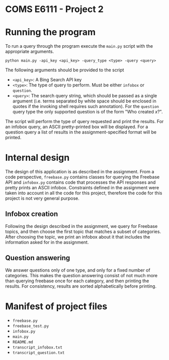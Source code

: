 COMS E6111 - Project 2
======================

# Running the program

To run a query through the program execute the `main.py` script with the
appropriate arguments.

```
python main.py -api_key <api_key> -query_type <type> -query <query>
```

The following arguments should be provided to the script
* `<api_key>`: A Bing Search API key
* `<type>`: The type of query to perform.  Must be either `infobox` or
`question`.
* `<query>`: The search query string, which should be passed as a single
argument (i.e. terms separated by white space should be enclosed in quotes if
the invoking shell requires such annotation).  For the `question` query type
the only supported question is of the form "Who created _x_?".

The script will perform the type of query requested and print the results.
For an infobox query, an ASCII pretty-printed box will be displayed.  For a
question query a list of results in the assignment-specified format will
be printed.

# Internal design
The design of this application is as described in the assignment.  From a code
perspective, `freebase.py` contains classes for querying the Freebase API and
`infobox.py` contains code that processes the API responses and pretty prints
an ASCII infobox.  Constraints defined in the assignment were taken into
account in all the code for this project, therefore the code for this project
is not very general purpose.

## Infobox creation
Following the design described in the assignment, we query for Freebase topics,
and then choose the first topic that matches a subset of categories.  After
choosing the topic, we print an infobox about it that includes the information
asked for in the assignment.

## Question answering
We answer questions only of one type, and only for a fixed number of
categories.  This makes the question answering consist of not much more than
querying freebase once for each category, and then printing the results.  For
consistency, results are sorted alphabetically before printing.

# Manifest of project files
* `freebase.py`
* `freebase_test.py`
* `infobox.py`
* `main.py`
* `README.md`
* `transcript_infobox.txt`
* `transcript_question.txt`


